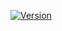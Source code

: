 [![Version](https://img.shields.io/badge/version-1.0.0-blue.svg)](https://github.com/username/repo/releases/tag/v1.0.0)
